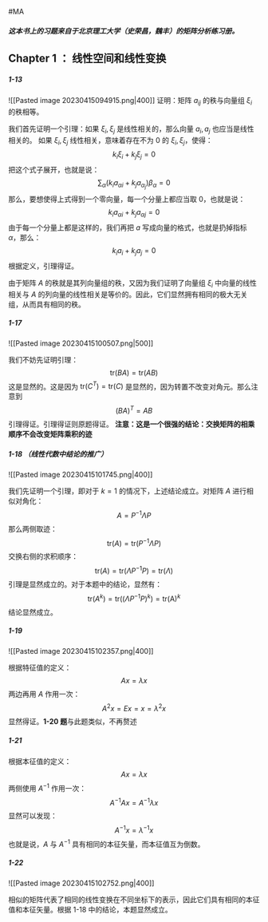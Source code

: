 #MA  

##### 这本书上的习题来自于北京理工大学（史荣昌，魏丰）的矩阵分析练习册。

## Chapter 1 ： 线性空间和线性变换
##### 1-13 
![[Pasted image 20230415094915.png|400]]
证明：矩阵 $a_{ij}$ 的秩与向量组 $\xi_{i}$ 的秩相等。

我们首先证明一个引理：如果 $\xi_i,\xi_j$ 是线性相关的，那么向量 $a_{i},a_{j}$ 也应当是线性相关的。
如果 $\xi_{i},\xi_{j}$ 线性相关，意味着存在不为 0 的 $\xi_{i},\xi_{j}$，使得：
$$
k_{i}\xi_{i}+k_{j}\xi_{j} = 0
$$
把这个式子展开，也就是说：
$$
\sum_{\alpha}(k_{i}a_{\alpha i} + k_{j} a_{\alpha_{j}}) \beta_{\alpha} = 0
$$
那么，要想使得上式得到一个零向量，每一个分量上都应当取 0，也就是说：
$$
k_{i} a_{\alpha i} + k_{j}a_{\alpha j} = 0
$$
由于每一个分量上都是这样的，我们再把 $a$ 写成向量的格式，也就是扔掉指标 $\alpha$，那么：
$$
k_{i}a_{i}+k_{j}a_{j} = 0
$$
根据定义，引理得证。

由于矩阵 $A$ 的秩就是其列向量组的秩，又因为我们证明了向量组 $\xi_{i}$ 中向量的线性相关与 $A$ 的列向量的线性相关是等价的。因此，它们显然拥有相同的极大无关组，从而具有相同的秩。

##### 1-17 
![[Pasted image 20230415100507.png|500]]

我们不妨先证明引理：
$$
\mathrm{tr}(BA) = \mathrm{tr}(AB)
$$
这是显然的。这是因为 $\mathrm{tr}(C^{T}) = \mathrm{tr}(C)$ 是显然的，因为转置不改变对角元。那么注意到
$$
(BA)^{T} = AB
$$
引理得证。引理得证则原题得证。
**注意：这是一个很强的结论：交换矩阵的相乘顺序不会改变矩阵乘积的迹** 

##### 1-18 （线性代数中结论的推广）
![[Pasted image 20230415101745.png|400]]

我们先证明一个引理，即对于 $k=1$ 的情况下，上述结论成立。对矩阵 $A$ 进行相似对角化：
$$
A = P^{-1} \Lambda P
$$
那么两侧取迹：
$$
\mathrm{tr}(A) = \mathrm{tr}(P^{-1}\Lambda P)
$$
交换右侧的求积顺序：
$$
\mathrm{tr}(A) = \mathrm{tr}(\Lambda P^{-1}P) = \mathrm{tr}(\Lambda)
$$
引理是显然成立的。对于本题中的结论，显然有：
$$
\mathrm{tr}(A^{k}) = \mathrm{tr}((\Lambda P^{-1}P)^{k}) = \mathrm{tr(A)}^{k}
$$
结论显然成立。

##### 1-19 
![[Pasted image 20230415102357.png|400]]

根据特征值的定义：
$$
A x = \lambda x
$$
两边再用 $A$ 作用一次：
$$
A^{2}x  = E x  = x  = \lambda^{2} x
$$
显然得证。**1-20 题**与此题类似，不再赘述 

##### 1-21
根据本征值的定义：
$$
A x = \lambda x
$$
两侧使用 $A^{-1}$ 作用一次：
$$
A^{-1} A x  = A^{-1} \lambda x
$$
显然可以发现：
$$
A^{-1}x = \lambda^{-1} x
$$
也就是说，$A$ 与 $A^{-1}$ 具有相同的本征矢量，而本征值互为倒数。

##### 1-22 
![[Pasted image 20230415102752.png|400]]

相似的矩阵代表了相同的线性变换在不同坐标下的表示，因此它们具有相同的本征值和本征矢量。根据 1-18 中的结论，本题显然成立。



